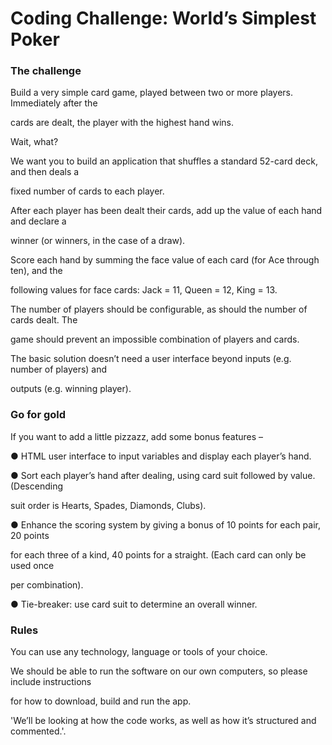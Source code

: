 Coding Challenge: World’s Simplest Poker
===
### The challenge

Build a very simple card game, played between two or more players. Immediately after the

cards are dealt, the player with the highest hand wins.

Wait, what?

We want you to build an application that shuffles a standard 52-card deck, and then deals a

fixed number of cards to each player.

After each player has been dealt their cards, add up the value of each hand and declare a

winner (or winners, in the case of a draw).

Score each hand by summing the face value of each card (for Ace through ten), and the

following values for face cards: Jack = 11, Queen = 12, King = 13.

The number of players should be configurable, as should the number of cards dealt. The

game should prevent an impossible combination of players and cards.

The basic solution doesn’t need a user interface beyond inputs (e.g. number of players) and

outputs (e.g. winning player).

### Go for gold

If you want to add a little pizzazz, add some bonus features –

● HTML user interface to input variables and display each player’s hand.

● Sort each player’s hand after dealing, using card suit followed by value. (Descending

suit order is Hearts, Spades, Diamonds, Clubs).

● Enhance the scoring system by giving a bonus of 10 points for each pair, 20 points

for each three of a kind, 40 points for a straight. (Each card can only be used once

per combination).

● Tie-breaker: use card suit to determine an overall winner.

### Rules

You can use any technology, language or tools of your choice.

We should be able to run the software on our own computers, so please include instructions

for how to download, build and run the app.

'We’ll be looking at how the code works, as well as how it’s structured and commented.'.
